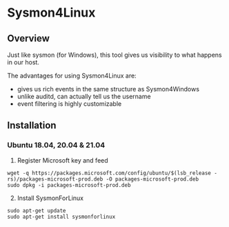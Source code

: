 # Sysmon4Linux

## Overview
Just like sysmon (for Windows), this tool gives us visibility to what happens in our host.

The advantages for using Sysmon4Linux are:
- gives us rich events in the same structure as Sysmon4Windows
- unlike auditd, can actually tell us the username
- event filtering is highly customizable

## Installation
### Ubuntu 18.04, 20.04 & 21.04

1. Register Microsoft key and feed
```
wget -q https://packages.microsoft.com/config/ubuntu/$(lsb_release -rs)/packages-microsoft-prod.deb -O packages-microsoft-prod.deb
sudo dpkg -i packages-microsoft-prod.deb
```

2. Install SysmonForLinux
```
sudo apt-get update
sudo apt-get install sysmonforlinux
```